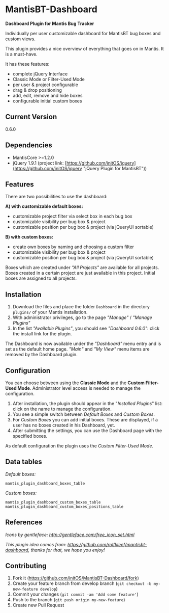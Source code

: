 MantisBT-Dashboard
==================

**Dashboard Plugin for Mantis Bug Tracker**

Individually per user customizable dashboard for MantisBT bug boxes and custom views.

This plugin provides a nice overview of everything that goes on in Mantis. It is a must-have.

It has these features:

- complete jQuery Interface
- Classic Mode or Filter-Used Mode
- per user & project configurable
- drag & drop positioning
- add, edit, remove and hide boxes
- configurable initial custom boxes

Current Version
-------

0.6.0

Dependencies
------------

- MantisCore >=1.2.0 
- jQuery 1.9.1 (project link: [https://github.com/initOS/jquery](https://github.com/initOS/jquery "jQuery Plugin for MantisBT"))

Features
----------

There are two possibilities to use the dashboard:
 
__A) with customizable default boxes:__
 
- customizable project filter via select box in each bug box
- customizable visibility per bug box & project
- customizable position per bug box & project (via jQueryUI sortable)
		
__B) with custom boxes:__
 
- create own boxes by naming and choosing a custom filter
- customizable visibility per bug box & project
- customizable position per bug box & project (via jQueryUI sortable)

Boxes which are created under *"All Projects"* are available for all projects. Boxes created in a certain project are just available in this project. Initial boxes are assigned to all projects.

Installation
------------

1. Download the files and place the folder `Dashboard` in the directory `plugins/` of your Mantis installation. 
2. With administrator privileges, go to the page *"Manage"* / *"Manage Plugins"*
3. In the list *"Available Plugins"*, you should see *"Dashboard 0.6.0"*: click the install link for the plugin.

The Dashboard is now available under the *"Dashboard"* menu entry and is set as the default home page. *"Main"* and *"My View"* menu items are removed by the Dashboard plugin.

Configuration
--------------

You can choose between using the **Classic Mode** and the **Custom Filter-Used Mode**. Administrator level access is needed to manage the configuration. 

1. After installation, the plugin should appear in the "*Installed Plugins*" list: click on the name to manage the configuration.
2. You see a simple switch between *Default Boxes* and *Custom Boxes*.
3. For *Custom Boxes* you can add initial boxes. These are displayed, if a user has no boxes created in his Dashboard, yet.
4. After submitting the settings, you can use the Dashboard page with the specified boxes.

As default configuration the plugin uses the *Custom Filter-Used Mode*.

Data tables
------------

_Default boxes:_

	mantis_plugin_dashboard_boxes_table

 
_Custom boxes:_

	mantis_plugin_dashboard_custom_boxes_table
	mantis_plugin_dashboard_custom_boxes_positions_table
 
References
-----------

*Icons by gentleface: http://gentleface.com/free_icon_set.html*

*This plugin idea comes from: https://github.com/rolfkleef/mantisbt-dashboard, thanks for that, we hope you enjoy!*

Contributing
------------

1. Fork it (https://github.com/initOS/MantisBT-Dashboard/fork)
2. Create your feature branch from develop branch (`git checkout -b my-new-feature develop`)
3. Commit your changes (`git commit -am 'Add some feature'`)
4. Push to the branch (`git push origin my-new-feature`)
5. Create new Pull Request